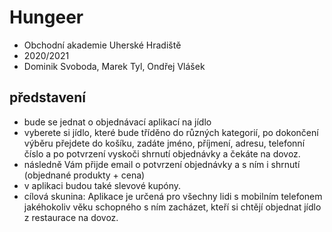 # Hungeer

- Obchodní akademie Uherské Hradiště
- 2020/2021
- Dominik Svoboda, Marek Tyl, Ondřej Vlášek

## představení
- bude se jednat o objednávací aplikací na jídlo
- vyberete si jídlo, které bude tříděno do různých kategorií, po dokončení výběru přejdete do košíku, zadáte jméno, příjmení, adresu, telefonní číslo a po potvrzení vyskoči shrnutí objednávky a čekáte na dovoz.
- následně Vám přijde email o potvrzení objednávky a s ním i shrnutí (objednané produkty + cena)
- v aplikaci budou také slevové kupóny.
- cílová skunina: Aplikace je určená pro všechny lidi s mobilním telefonem jakéhokoliv věku schopného s ním zacházet, kteří si chtějí objednat jídlo z restaurace na dovoz.
